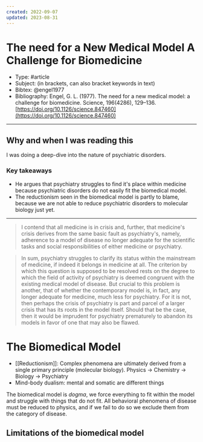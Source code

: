 ```yaml
---
created: 2022-09-07
updated: 2023-08-31
---
```

# The need for a New Medical Model A Challenge for Biomedicine
* Type: #article
* Subject: (in brackets, can also bracket keywords in text)
* Bibtex: @engel1977
* Bibliography: Engel, G. L. (1977). The need for a new medical model: a challenge for biomedicine. Science, 196(4286), 129–136. [https://doi.org/10.1126/science.847460](https://doi.org/10.1126/science.847460)
---
## Why and when I was reading this
I was doing a deep-dive into the nature of psychiatric disorders.

### Key takeaways
* He argues that psychiatry struggles to find it's place within medicine because psychiatric disorders do not easily fit the biomedical model.
* The reductionism seen in the biomedical model is partly to blame, because we are not able to reduce psychiatric disorders to molecular biology just yet.

---

> I contend that all medicine is in crisis and, further, that medicine's crisis derives from the same basic fault as psychiatry's, namely, adherence to a model of disease no longer adequate for the scientific tasks and social responsibilities of either medicine or psychiatry.

> In sum, psychiatry struggles to clarify its status within the mainstream of medicine, if indeed it belongs in medicine at all. The criterion by which this question is supposed to be resolved rests on the degree to which the field of activity of psychiatry is deemed congruent with the existing medical model of disease. But crucial to this problem is another, that of whether the contemporary model is, in fact, any longer adequate for medicine, much less for psychiatry. For it is not, then perhaps the crisis of psychiatry is part and parcel of a larger crisis that has its roots in the model itself. Should that be the case, then it would be imprudent for psychiatry prematurely to abandon its models in favor of one that may also be flawed.

# The Biomedical Model

- [[Reductionism]]: Complex phenomena are ultimately derived from a single primary principle (molecular biology). Physics → Chemistry → Biology → Psychiatry
- Mind-body dualism: mental and somatic are different things

The biomedical model is *dogma*, we force everything to fit within the model and struggle with things that do not fit. All behavioral phenomena of disease must be reduced to physics, and if we fail to do so we exclude them from the category of disease.

## Limitations of the biomedical model